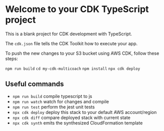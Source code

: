 # Welcome to your CDK TypeScript project

This is a blank project for CDK development with TypeScript.

The `cdk.json` file tells the CDK Toolkit how to execute your app.

To push the new changes to your S3 bucket using AWS CDK, follow these steps:

`npm run build`
`cd my-cdk-multicoach`
`npm install`
`npx cdk deploy`

## Useful commands

* `npm run build`   compile typescript to js
* `npm run watch`   watch for changes and compile
* `npm run test`    perform the jest unit tests
* `npx cdk deploy`  deploy this stack to your default AWS account/region
* `npx cdk diff`    compare deployed stack with current state
* `npx cdk synth`   emits the synthesized CloudFormation template

